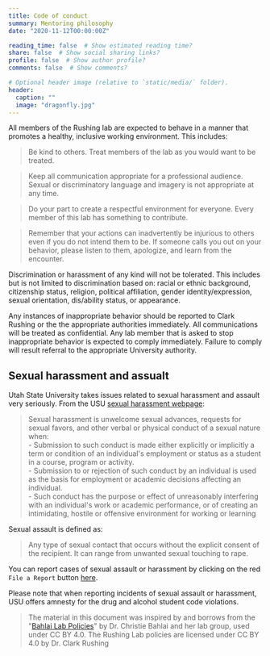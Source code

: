 ```yaml
---
title: Code of conduct
summary: Mentoring philosophy
date: "2020-11-12T00:00:00Z"

reading_time: false  # Show estimated reading time?
share: false  # Show social sharing links?
profile: false  # Show author profile?
comments: false  # Show comments?

# Optional header image (relative to `static/media/` folder).
header:
  caption: ""
  image: "dragonfly.jpg"
---
```

All members of the Rushing lab are expected to behave in a manner that promotes a healthy, inclusive working environment. This includes:

> Be kind to others. Treat members of the lab as you would want to be treated.

> Keep all communication appropriate for a professional audience. Sexual or discriminatory language and imagery is not appropriate at any time.

> Do your part to create a respectful environment for everyone. Every member of this lab has something to contribute.

> Remember that your actions can inadvertently be injurious to others even if you do not intend them to be. If someone calls you out on your behavior, please listen to them, apologize, and learn from the encounter.

Discrimination or harassment of any kind will not be tolerated. This includes but is not limited to discrimination based on: racial or ethnic background, citizenship status, religion, political affiliation, gender identity/expression, sexual orientation, dis/ability status, or appearance. 

Any instances of inappropriate behavior should be reported to Clark Rushing or the the appropriate authorities immediately. All communications will be treated as confidential. Any lab member that is asked to stop inappropriate behavior is expected to comply immediately. Failure to comply will result referral to the appropriate University authority.

## Sexual harassment and assualt

Utah State University takes issues related to sexual harassment and assault very seriously. From the USU [sexual harassment webpage](https://www.usu.edu/sexual-assault/index):

> Sexual harassment is unwelcome sexual advances, requests for sexual favors, and other verbal or physical conduct of a sexual nature when:  
    - Submission to such conduct is made either explicitly or implicitly a term or condition of an individual's employment or status as a student in a course, program or activity.  
    - Submission to or rejection of such conduct by an individual is used as the basis for employment or academic decisions affecting an individual.   
    - Such conduct has the purpose or effect of unreasonably interfering with an individual's work or academic performance, or of creating an intimidating, hostile or offensive environment for working or learning  

Sexual assault is defined as:
> Any type of sexual contact that occurs without the explicit consent of the recipient. It can range from unwanted sexual touching to rape.

You can report cases of sexual assault or harassment by clicking on the red `File a Report` button [here](https://www.usu.edu/sexual-assault/index).  

Please note that when reporting incidents of sexual assault or harassment, USU offers amnesty for the drug and alcohol student code violations. 

> The material in this document was inspired by and borrows from the "[Bahlai Lab Policies](https://github.com/BahlaiLab/Policies)" by Dr. Christie Bahlai and her lab group, used under CC BY 4.0. The Rushing Lab policies are licensed under CC BY 4.0 by Dr. Clark Rushing